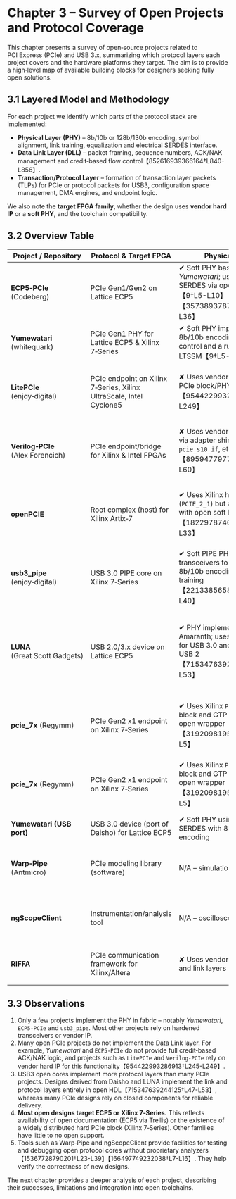 # Chapter 3 – Survey of Open Projects and Protocol Coverage

This chapter presents a survey of open‑source projects related to PCI Express (PCIe) and USB 3.x, summarizing which protocol layers each project covers and the hardware platforms they target.  The aim is to provide a high‑level map of available building blocks for designers seeking fully open solutions.

## 3.1 Layered Model and Methodology

For each project we identify which parts of the protocol stack are implemented:

- **Physical Layer (PHY)** – 8b/10b or 128b/130b encoding, symbol alignment, link training, equalization and electrical SERDES interface.
- **Data Link Layer (DLL)** – packet framing, sequence numbers, ACK/NAK management and credit‑based flow control【852616939366164†L840-L856】.
- **Transaction/Protocol Layer** – formation of transaction layer packets (TLPs) for PCIe or protocol packets for USB3, configuration space management, DMA engines, and endpoint logic.

We also note the **target FPGA family**, whether the design uses **vendor hard IP** or a **soft PHY**, and the toolchain compatibility.

## 3.2 Overview Table

| Project / Repository | Protocol & Target FPGA | Physical Layer | Data Link Layer | Transaction/Protocol Layer | Notes |
|---|---|---|---|---|---|
| **ECP5‑PCIe** (Codeberg) | PCIe Gen1/Gen2 on Lattice ECP5 | ✔ Soft PHY based on *Yumewatari*; uses ECP5 SERDES via open Trellis【9†L5-L10】【357389378787921†L31-L36】 | ✘ Not implemented – currently only captures DLLPs【2†L315-L323】 | ✘ No TLP layer; intended to combine with LitePCIe later | Demonstrates L0 link at Gen1/Gen2 but does not yet enumerate as a device; built with Yosys/nextpnr. |
| **Yumewatari** (whitequark) | PCIe Gen1 PHY for Lattice ECP5 & Xilinx 7‑Series | ✔ Soft PHY implements 8b/10b encoding, disparity control and a rudimentary LTSSM【9†L5-L10】 | ✘ Not fully implemented; minimal link training only | ✘ No TLP layer | Serves as the PHY foundation for ECP5‑PCIe; demonstration of a soft PCIe PHY. |
| **LitePCIe** (enjoy‑digital) | PCIe endpoint on Xilinx 7‑Series, Xilinx UltraScale, Intel Cyclone5 | ✘ Uses vendor’s hardened PCIe block/PHY【954422993286913†L245-L249】 | ✘ Relies on vendor IP for DLL【954422993286913†L245-L249】 | ✔ Implements Transaction layer: TLP parsing, reordering, MSI/MSI‑X, crossbar, scatter‑gather DMA【688402054328452†L307-L327】 | Provides configurable bus interface (Wishbone/AXI), Linux driver and PTM support【688402054328452†L307-L327】. |
| **Verilog‑PCIe** (Alex Forencich) | PCIe endpoint/bridge for Xilinx & Intel FPGAs | ✘ Uses vendor PCIe hard IP via adapter shims (`pcie_us_if`, `pcie_s10_if`, etc.)【895947797773709†L43-L60】 | ✘ DLL handled inside the vendor hard IP【895947797773709†L43-L60】 | ✔ Provides generic TLP interface, AXI bridges and high‑performance DMA subsystem【895947797773709†L62-L129】 | Includes cocotb testbenches, MSI/MSI‑X support and multi‑platform examples. |
| **openPCIE** | Root complex (host) for Xilinx Artix‑7 | ✔ Uses Xilinx hard macro (`PCIE_2_1`) but aims to wrap it with open soft IP【182297874617818†L10-L33】 | ✘ Relies on hard macro’s DLL | ✘ Not yet – focus is on root complex; TLP engine will be provided by other open cores | Aims to create an open PCIe stack for controlling peripherals from soft RISC‑V SoCs, gradually phasing out the hard macro【182297874617818†L21-L29】. |
| **usb3_pipe** (enjoy‑digital) | USB 3.0 PIPE core on Xilinx 7‑Series | ✔ Soft PIPE PHY: uses FPGA transceivers to perform 8b/10b encoding and link training【22133856583036†L18-L40】 | **Partial** – implements link training and some flow control when paired with a USB3 controller core | **Partial** – requires a separate USB3 core (e.g., Daisho) for protocol layer【22133856583036†L18-L40】 | Designed to eventually support multiple protocols (PCIe, SATA, DisplayPort) via the same PIPE interface【22133856583036†L18-L40】. |
| **LUNA** (Great Scott Gadgets) | USB 2.0/3.x device on Lattice ECP5 | ✔ PHY implemented in Amaranth; uses ECP5 SERDES for USB 3.0 and ULPI for USB 2【715347639244125†L47-L53】 | **Partial/Complete** – link layer handles packet framing, NRDY/ERDY handshake and flow control; SuperSpeed support is experimental【715347639244125†L47-L53】【715347639244125†L154-L240】 | ✔ Full USB protocol layer: endpoints, descriptors, control and bulk transfers【786848477618471†L14-L17】 | Device‑only (no host mode yet) but supports Low/Full/High/experimental SuperSpeed【715347639244125†L141-L146】. |
| **pcie_7x** (Regymm) | PCIe Gen2 x1 endpoint on Xilinx 7‑Series | ✔ Uses Xilinx `PCIE_2_1` hard block and GTP transceiver via open wrapper【319209819587374†L0-L5】 | ✔ Implemented inside hard block; open wrapper exposes AXI‑stream interface | ✔ Implements simple BARs, config space, MSI interrupts; integrates with openXC7 toolchain【319209819587374†L69-L80】 | First open toolchain example of a PCIe endpoint on Xilinx devices; targeted at hobbyist boards like Alinx AC7100 and TimeCard. |
| **pcie_7x** (Regymm) | PCIe Gen2 x1 endpoint on Xilinx 7‑Series | ✔ Uses Xilinx `PCIE_2_1` hard block and GTP transceiver via open wrapper【319209819587374†L0-L5】 | ✔ Implemented inside hard block; open wrapper exposes AXI‑stream interface | ✔ Implements simple BARs, config space, MSI interrupts; integrates with openXC7 toolchain【319209819587374†L69-L80】 | Example of a PCIe endpoint synthesised with an open toolchain on Xilinx devices; targeted at boards like Alinx AC7100 and TimeCard. |
| **Yumewatari (USB port)** | USB 3.0 device (port of Daisho) for Lattice ECP5 | ✔ Soft PHY using ECP5 SERDES with 8b/10b encoding | **Partial** – derived from Daisho link layer (NRDY/ERDY handling) | **Partial** – builds on Daisho’s USB3 device controller | Predecessor to LUNA; a demonstration of open USB3 on ECP5. |
| **Warp‑Pipe** (Antmicro) | PCIe modeling library (software) | N/A – simulation tool | ✔ Models DLLPs (ACK/NAK, flow control) in software【15367728790201†L23-L39】 | ✔ Models TLP routing, MSI and configuration transactions【15367728790201†L23-L39】 | Used for co‑simulation between QEMU and Renode; not hardware but important for verifying open PCIe designs. |
| **ngScopeClient** | Instrumentation/analysis tool | N/A – oscilloscope client | ✔ Supports decoding of PCIe physical layer waveforms and packet training sequences【166497749232038†L7-L16】 | ✔ Decodes DLLPs and TLPs for protocol analysis【166497749232038†L7-L16】 | Provides open‑source protocol analysis combining waveform and packet views; essential for debugging. |
| **RIFFA** | PCIe communication framework for Xilinx/Altera | ✘ Uses vendor IP for physical and link layers | ✘ Relies on vendor IP | ✔ Provides FIFO‑style data streams and host drivers; abstracts TLPs【35†L275-L307】 | Emphasises simplicity by exposing FIFO interfaces rather than detailed protocol control. |

## 3.3 Observations

1. Only a few projects implement the PHY in fabric – notably *Yumewatari*, `ECP5‑PCIe` and `usb3_pipe`. Most other projects rely on hardened transceivers or vendor IP.
2. Many open PCIe projects do not implement the Data Link layer. For example, *Yumewatari* and `ECP5‑PCIe` do not provide full credit‑based ACK/NAK logic, and projects such as `LitePCIe` and `Verilog‑PCIe` rely on vendor hard IP for this functionality【954422993286913†L245-L249】.
3. USB3 open cores implement more protocol layers than many PCIe projects. Designs derived from Daisho and LUNA implement the link and protocol layers entirely in open HDL【715347639244125†L47-L53】, whereas many PCIe designs rely on closed components for reliable delivery.
4. **Most open designs target ECP5 or Xilinx 7‑Series.** This reflects availability of open documentation (ECP5 via Trellis) or the existence of a widely distributed hard PCIe block (Xilinx 7‑Series).  Other families have little to no open support.
5. Tools such as Warp‑Pipe and ngScopeClient provide facilities for testing and debugging open protocol cores without proprietary analyzers【15367728790201†L23-L39】【166497749232038†L7-L16】.  They help verify the correctness of new designs.

The next chapter provides a deeper analysis of each project, describing their successes, limitations and integration into open toolchains.
